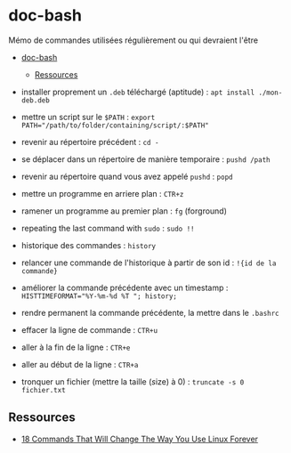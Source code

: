 # doc-bash

Mémo de commandes utilisées régulièrement ou qui devraient l'être

- [doc-bash](#doc-bash)
  - [Ressources](#ressources)

- installer proprement un `.deb` téléchargé (aptitude) : `apt install ./mon-deb.deb`
- mettre un script sur le `$PATH` : `export PATH="/path/to/folder/containing/script/:$PATH"`
- revenir au répertoire précédent : `cd -`
- se déplacer dans un répertoire de manière temporaire : `pushd /path`
- revenir au répertoire quand vous avez appelé `pushd` : `popd`
- mettre un programme en arriere plan : `CTR+z`
- ramener un programme au premier plan : `fg` (forground)
- repeating the last command with `sudo` : `sudo !!` 
- historique des commandes : `history`
- relancer une commande de l'historique à partir de son id : `!{id de la commande}`
- améliorer la commande précédente avec un timestamp : `HISTTIMEFORMAT="%Y-%m-%d %T "; history;`
- rendre permanent la commande précédente, la mettre dans le `.bashrc`
- effacer la ligne de commande : `CTR+u`
- aller à la fin de la ligne : `CTR+e`
- aller au début de la ligne : `CTR+a`
- tronquer un fichier (mettre la taille (*s*ize) à 0) : `truncate -s 0 fichier.txt`

## Ressources

- [18 Commands That Will Change The Way You Use Linux Forever](https://www.youtube.com/watch?v=AVXYq8aL47Q&list=PLS3XEhTy6-Ale8Et6pxRR2I3LYNt8-rX3&index=48)
